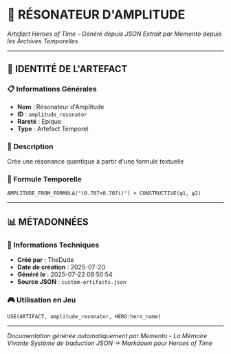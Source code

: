 # 🔮 **RÉSONATEUR D'AMPLITUDE**
*Artefact Heroes of Time - Généré depuis JSON*
*Extrait par Memento depuis les Archives Temporelles*

---

## 🌟 **IDENTITÉ DE L'ARTEFACT**

### 📋 **Informations Générales**
- **Nom** : Résonateur d'Amplitude
- **ID** : `amplitude_resonator`
- **Rareté** : Épique
- **Type** : Artefact Temporel

### 📖 **Description**
Crée une résonance quantique à partir d'une formule textuelle


### 🔮 **Formule Temporelle**
```hots
AMPLITUDE_FROM_FORMULA("(0.707+0.707i)") + CONSTRUCTIVE(ψ1, ψ2)
```

---

## 📊 **MÉTADONNÉES**

### 🔧 **Informations Techniques**
- **Créé par** : TheDude
- **Date de création** : 2025-07-20
- **Généré le** : 2025-07-22 08:50:54
- **Source JSON** : `custom-artifacts.json`

### 🎮 **Utilisation en Jeu**
```hots
USE(ARTIFACT, amplitude_resonator, HERO:hero_name)
```

---

*Documentation générée automatiquement par Memento - La Mémoire Vivante*
*Système de traduction JSON → Markdown pour Heroes of Time*
